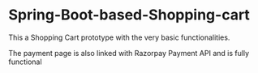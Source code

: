 # Spring-Boot-based-Shopping-cart

This a Shopping Cart prototype with the very basic functionalities.

The payment page is also linked with Razorpay Payment API and is fully functional
